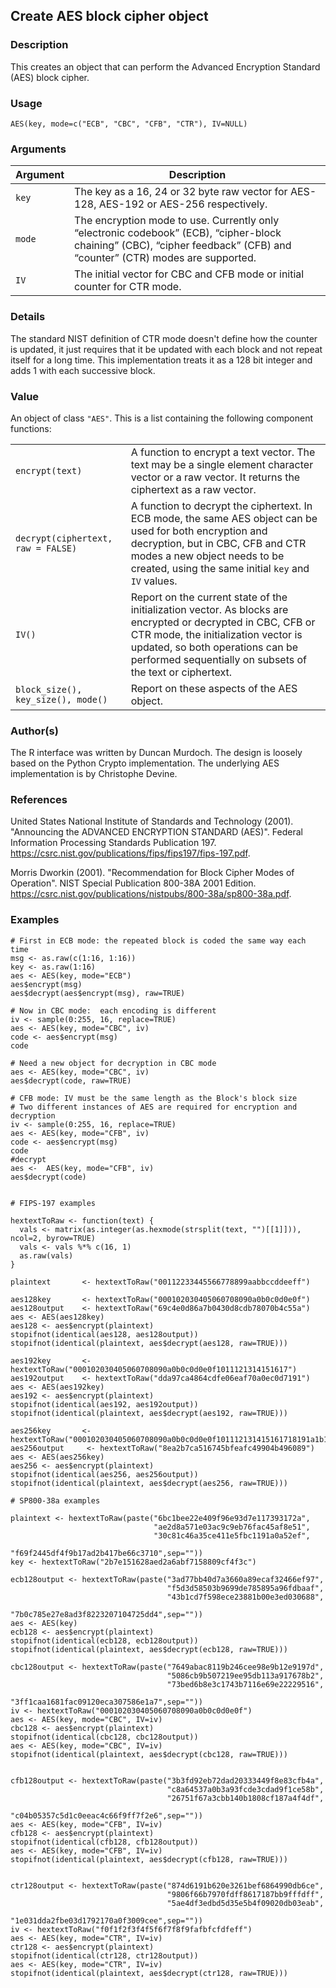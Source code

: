 <div class="container">

## Create AES block cipher object

### Description

This creates an object that can perform the Advanced Encryption Standard
(AES) block cipher.

### Usage

    AES(key, mode=c("ECB", "CBC", "CFB", "CTR"), IV=NULL)

### Arguments

| Argument | Description                                                                                                                                                             |
|----------|-------------------------------------------------------------------------------------------------------------------------------------------------------------------------|
| `key`    | The key as a 16, 24 or 32 byte raw vector for AES-128, AES-192 or AES-256 respectively.                                                                                 |
| `mode`   | The encryption mode to use. Currently only “electronic codebook” (ECB), “cipher-block chaining” (CBC), “cipher feedback” (CFB) and “counter” (CTR) modes are supported. |
| `IV`     | The initial vector for CBC and CFB mode or initial counter for CTR mode.                                                                                                |

### Details

The standard NIST definition of CTR mode doesn't define how the counter
is updated, it just requires that it be updated with each block and not
repeat itself for a long time. This implementation treats it as a 128
bit integer and adds 1 with each successive block.

### Value

An object of class `"AES"`. This is a list containing the following
component functions:

|                                    |                                                                                                                                                                                                                                                      |
|------------------------------------|------------------------------------------------------------------------------------------------------------------------------------------------------------------------------------------------------------------------------------------------------|
| `encrypt(text)`                    | A function to encrypt a text vector. The text may be a single element character vector or a raw vector. It returns the ciphertext as a raw vector.                                                                                                   |
| `decrypt(ciphertext, raw = FALSE)` | A function to decrypt the ciphertext. In ECB mode, the same AES object can be used for both encryption and decryption, but in CBC, CFB and CTR modes a new object needs to be created, using the same initial `key` and `IV` values.                 |
| `IV()`                             | Report on the current state of the initialization vector. As blocks are encrypted or decrypted in CBC, CFB or CTR mode, the initialization vector is updated, so both operations can be performed sequentially on subsets of the text or ciphertext. |
| `block_size(), key_size(), mode()` | Report on these aspects of the AES object.                                                                                                                                                                                                           |

### Author(s)

The R interface was written by Duncan Murdoch. The design is loosely
based on the Python Crypto implementation. The underlying AES
implementation is by Christophe Devine.

### References

United States National Institute of Standards and Technology (2001).
"Announcing the ADVANCED ENCRYPTION STANDARD (AES)". Federal Information
Processing Standards Publication 197.
<https://csrc.nist.gov/publications/fips/fips197/fips-197.pdf>.

Morris Dworkin (2001). "Recommendation for Block Cipher Modes of
Operation". NIST Special Publication 800-38A 2001 Edition.
<https://csrc.nist.gov/publications/nistpubs/800-38a/sp800-38a.pdf>.

### Examples

    # First in ECB mode: the repeated block is coded the same way each time
    msg <- as.raw(c(1:16, 1:16))
    key <- as.raw(1:16)
    aes <- AES(key, mode="ECB")
    aes$encrypt(msg)
    aes$decrypt(aes$encrypt(msg), raw=TRUE)

    # Now in CBC mode:  each encoding is different
    iv <- sample(0:255, 16, replace=TRUE)
    aes <- AES(key, mode="CBC", iv)
    code <- aes$encrypt(msg)
    code

    # Need a new object for decryption in CBC mode
    aes <- AES(key, mode="CBC", iv)
    aes$decrypt(code, raw=TRUE)

    # CFB mode: IV must be the same length as the Block's block size
    # Two different instances of AES are required for encryption and decryption
    iv <- sample(0:255, 16, replace=TRUE)
    aes <- AES(key, mode="CFB", iv)
    code <- aes$encrypt(msg)
    code
    #decrypt
    aes <-  AES(key, mode="CFB", iv)
    aes$decrypt(code)


    # FIPS-197 examples

    hextextToRaw <- function(text) {
      vals <- matrix(as.integer(as.hexmode(strsplit(text, "")[[1]])), ncol=2, byrow=TRUE)
      vals <- vals %*% c(16, 1)
      as.raw(vals)
    }

    plaintext       <- hextextToRaw("00112233445566778899aabbccddeeff")

    aes128key       <- hextextToRaw("000102030405060708090a0b0c0d0e0f")
    aes128output    <- hextextToRaw("69c4e0d86a7b0430d8cdb78070b4c55a")
    aes <- AES(aes128key)
    aes128 <- aes$encrypt(plaintext)
    stopifnot(identical(aes128, aes128output))
    stopifnot(identical(plaintext, aes$decrypt(aes128, raw=TRUE)))

    aes192key       <- hextextToRaw("000102030405060708090a0b0c0d0e0f1011121314151617")
    aes192output    <- hextextToRaw("dda97ca4864cdfe06eaf70a0ec0d7191")
    aes <- AES(aes192key)
    aes192 <- aes$encrypt(plaintext)
    stopifnot(identical(aes192, aes192output))
    stopifnot(identical(plaintext, aes$decrypt(aes192, raw=TRUE)))

    aes256key       <- hextextToRaw("000102030405060708090a0b0c0d0e0f101112131415161718191a1b1c1d1e1f")
    aes256output     <- hextextToRaw("8ea2b7ca516745bfeafc49904b496089")
    aes <- AES(aes256key)
    aes256 <- aes$encrypt(plaintext)
    stopifnot(identical(aes256, aes256output))
    stopifnot(identical(plaintext, aes$decrypt(aes256, raw=TRUE)))

    # SP800-38a examples

    plaintext <- hextextToRaw(paste("6bc1bee22e409f96e93d7e117393172a",
                                    "ae2d8a571e03ac9c9eb76fac45af8e51",
                                    "30c81c46a35ce411e5fbc1191a0a52ef",
                                    "f69f2445df4f9b17ad2b417be66c3710",sep=""))
    key <- hextextToRaw("2b7e151628aed2a6abf7158809cf4f3c")

    ecb128output <- hextextToRaw(paste("3ad77bb40d7a3660a89ecaf32466ef97",
                                       "f5d3d58503b9699de785895a96fdbaaf",
                                       "43b1cd7f598ece23881b00e3ed030688",
                                       "7b0c785e27e8ad3f8223207104725dd4",sep=""))
    aes <- AES(key)
    ecb128 <- aes$encrypt(plaintext)
    stopifnot(identical(ecb128, ecb128output))
    stopifnot(identical(plaintext, aes$decrypt(ecb128, raw=TRUE)))

    cbc128output <- hextextToRaw(paste("7649abac8119b246cee98e9b12e9197d",
                                       "5086cb9b507219ee95db113a917678b2",
                                       "73bed6b8e3c1743b7116e69e22229516",
                                       "3ff1caa1681fac09120eca307586e1a7",sep=""))
    iv <- hextextToRaw("000102030405060708090a0b0c0d0e0f")
    aes <- AES(key, mode="CBC", IV=iv)
    cbc128 <- aes$encrypt(plaintext)
    stopifnot(identical(cbc128, cbc128output))
    aes <- AES(key, mode="CBC", IV=iv)
    stopifnot(identical(plaintext, aes$decrypt(cbc128, raw=TRUE)))


    cfb128output <- hextextToRaw(paste("3b3fd92eb72dad20333449f8e83cfb4a",
                                       "c8a64537a0b3a93fcde3cdad9f1ce58b",
                                       "26751f67a3cbb140b1808cf187a4f4df",
                                       "c04b05357c5d1c0eeac4c66f9ff7f2e6",sep=""))
    aes <- AES(key, mode="CFB", IV=iv)
    cfb128 <- aes$encrypt(plaintext)
    stopifnot(identical(cfb128, cfb128output))
    aes <- AES(key, mode="CFB", IV=iv)
    stopifnot(identical(plaintext, aes$decrypt(cfb128, raw=TRUE)))


    ctr128output <- hextextToRaw(paste("874d6191b620e3261bef6864990db6ce",
                                       "9806f66b7970fdff8617187bb9fffdff",
                                       "5ae4df3edbd5d35e5b4f09020db03eab",
                                       "1e031dda2fbe03d1792170a0f3009cee",sep=""))
    iv <- hextextToRaw("f0f1f2f3f4f5f6f7f8f9fafbfcfdfeff")
    aes <- AES(key, mode="CTR", IV=iv)
    ctr128 <- aes$encrypt(plaintext)
    stopifnot(identical(ctr128, ctr128output))
    aes <- AES(key, mode="CTR", IV=iv)
    stopifnot(identical(plaintext, aes$decrypt(ctr128, raw=TRUE)))

</div>
